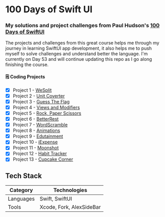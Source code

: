 # 100 Days of Swift UI

### My solutions and project challenges from Paul Hudson's [100 Days of SwiftUI](https://www.hackingwithswift.com/100/swiftui)

The projects and challenges from this great course helps me through my journey in learning SwiftUI app development, it also helps me to push myself to solve challenges and understand better the language. I'm currently on Day 53 and will continue updating this repo as I go along finishing the course.

#### :spiral_notepad: Coding Projects
- [x] Project 1 - [WeSplit](https://github.com/binoooh/100DaysOfSwiftUI/blob/main/WeSplit)
- [x] Project 2 - [Unit Coverter](https://github.com/binoooh/100DaysOfSwiftUI/blob/main/UnitConverter)
- [x] Project 3 - [Guess The Flag](https://github.com/binoooh/100DaysOfSwiftUI/blob/main/GuessTheFlag)
- [x] Project 4 - [Views and Modifiers](https://github.com/binoooh/100DaysOfSwiftUI/blob/main/ViewsAndModifiers)
- [x] Project 5 - [Rock, Paper Scissors](https://github.com/binoooh/100DaysOfSwiftUI/blob/main/RockPaperScissors)
- [x] Project 6 - [BetterRest](https://github.com/binoooh/100DaysOfSwiftUI/blob/main/BetterRest)
- [x] Project 7 - [WordScramble](https://github.com/binoooh/100DaysOfSwiftUI/blob/main/WordScramble)
- [x] Project 8 - [Animations](https://github.com/binoooh/100DaysOfSwiftUI/blob/main/Animations)
- [x] Project 9 - [Edutainment](https://github.com/binoooh/100DaysOfSwiftUI/blob/main/Edutainment)
- [x] Project 10 - [iExpense](https://github.com/binoooh/100DaysOfSwiftUI/blob/main/iExpense)
- [x] Project 11 - [Moonshot](https://github.com/binoooh/100DaysOfSwiftUI/blob/main/Moonshot)
- [x] Project 12 - [Habit Tracker](https://github.com/binoooh/100DaysOfSwiftUI/blob/main/HabitTracker)
- [x] Project 13 - [Cupcake Corner](https://github.com/binoooh/100DaysOfSwiftUI/blob/main/CupcakeCorner)

## Tech Stack
| Category    | Technologies                     |
|-------------|----------------------------------|
| Languages   | Swift, SwiftUI                   |
| Tools       | Xcode, Fork, AlexSideBar         |

